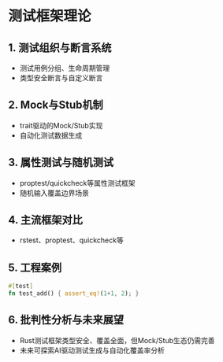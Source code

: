 # 测试框架理论

## 1. 测试组织与断言系统

- 测试用例分组、生命周期管理
- 类型安全断言与自定义断言

## 2. Mock与Stub机制

- trait驱动的Mock/Stub实现
- 自动化测试数据生成

## 3. 属性测试与随机测试

- proptest/quickcheck等属性测试框架
- 随机输入覆盖边界场景

## 4. 主流框架对比

- rstest、proptest、quickcheck等

## 5. 工程案例

```rust
#[test]
fn test_add() { assert_eq!(1+1, 2); }
```

## 6. 批判性分析与未来展望

- Rust测试框架类型安全、覆盖全面，但Mock/Stub生态仍需完善
- 未来可探索AI驱动测试生成与自动化覆盖率分析
